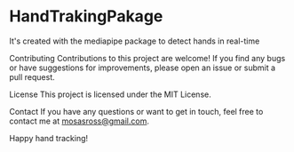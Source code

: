 # HandTrakingPakage
It's created with the mediapipe package to detect hands in real-time 

Contributing
Contributions to this project are welcome! If you find any bugs or have suggestions for improvements, please open an issue or submit a pull request.

License
This project is licensed under the MIT License.

Contact
If you have any questions or want to get in touch, feel free to contact me at mosasross@gmail.com.

Happy hand tracking!
